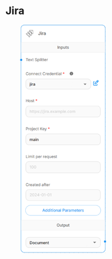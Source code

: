 # Jira

<figure><img src="../../../.gitbook/assets/image (284).png" alt="" width="234"><figcaption></figcaption></figure>
